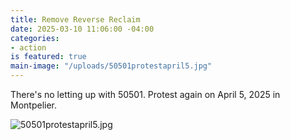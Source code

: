 ```yaml
---
title: Remove Reverse Reclaim
date: 2025-03-10 11:06:00 -04:00
categories:
- action
is featured: true
main-image: "/uploads/50501protestapril5.jpg"
---
```


There's no letting up with 50501.  Protest again on April 5, 2025 in Montpelier.

![50501protestapril5.jpg](/uploads/50501protestapril5.jpg)